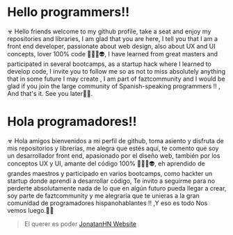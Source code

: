 #   

  

# Hello programmers!!  

  
☣ Hello friends welcome to my github profile, take a seat and enjoy my repositories and libraries, I am glad that you are here, I tell you that I am a front end developer, passionate about web design, also about UX and UI concepts, lover 100% code 👨🏻‍💻👽, I have learned from great masters and participated in several bootcamps, as a startup hack where I learned to develop code, I invite you to follow me so as not to miss absolutely anything that in some future I may create , I am part of faztcommunity and I would be glad if you join the large community of Spanish-speaking programmers !! , And that's it. See you later✌🏻.

  

# Hola programadores!!

  
☣ Hola amigos bienvenidos a mi perfil de github, toma asiento y disfruta de mis repositorios y librerías, me alegra que estés aquí, te comento que soy un desarrollador front end, apasionado por el diseño web, también por los conceptos UX y UI, amante del código 100% 👨🏻‍💻👽, eh aprendido de grandes maestros y participado en varios bootcamps, como hackter un startup donde aprendí a desarrollar código, Te invito a seguirme para no perderte absolutamente nada de lo que en algún futuro pueda llegar a crear, soy parte de faztcommunity y me alegraría que te unieras a la gran comunidad de programadores hispanohablantes !! ,Y eso es todo Nos vemos luego.✌🏻  
  
  

> El querer es poder
[JonatanHN Website](https://jonatanhn-website.web.app)
  

  

  
